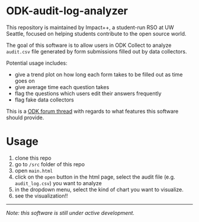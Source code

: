 # ODK-audit-log-analyzer

This repository is maintained by Impact++, a student-run RSO at UW Seattle, focused on helping students contribute to the open source world.

The goal of this software is to allow users in ODK Collect to analyze `audit.csv` file generated by form submissions
filled out by data collectors.

Potential usage includes:
- give a trend plot on how long each form takes to be filled out as time goes on
- give average time each question takes
- flag the questions which users edit their answers frequently
- flag fake data collectors

This is a [ODK forum thread](https://forum.getodk.org/t/audit-log-analyzer-idea/33351) with regards to what features this software should provide.

# Usage
1. clone this repo
2. go to `/src` folder of this repo
3. open `main.html`
4. click on the `open` button in the html page, select the audit file (e.g. `audit_log.csv`) you want to analyze
5. in the dropdown menu, select the kind of chart you want to visualize.
6. see the visualization!!

---
*Note: this software is still under active development.*
